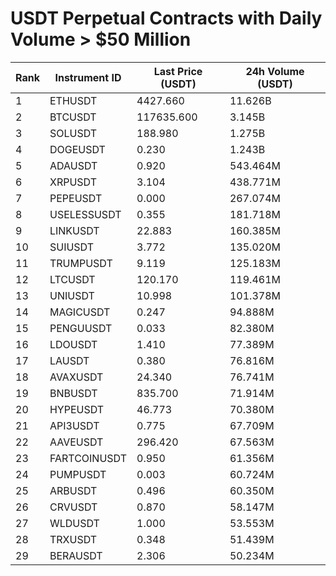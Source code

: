 # USDT Perpetual Contracts with Daily Volume > $50 Million

| Rank | Instrument ID | Last Price (USDT) | 24h Volume (USDT) |
|------|---------------|-------------------|-------------------|
| 1 | ETHUSDT | 4427.660 | 11.626B |
| 2 | BTCUSDT | 117635.600 | 3.145B |
| 3 | SOLUSDT | 188.980 | 1.275B |
| 4 | DOGEUSDT | 0.230 | 1.243B |
| 5 | ADAUSDT | 0.920 | 543.464M |
| 6 | XRPUSDT | 3.104 | 438.771M |
| 7 | PEPEUSDT | 0.000 | 267.074M |
| 8 | USELESSUSDT | 0.355 | 181.718M |
| 9 | LINKUSDT | 22.883 | 160.385M |
| 10 | SUIUSDT | 3.772 | 135.020M |
| 11 | TRUMPUSDT | 9.119 | 125.183M |
| 12 | LTCUSDT | 120.170 | 119.461M |
| 13 | UNIUSDT | 10.998 | 101.378M |
| 14 | MAGICUSDT | 0.247 | 94.888M |
| 15 | PENGUUSDT | 0.033 | 82.380M |
| 16 | LDOUSDT | 1.410 | 77.389M |
| 17 | LAUSDT | 0.380 | 76.816M |
| 18 | AVAXUSDT | 24.340 | 76.741M |
| 19 | BNBUSDT | 835.700 | 71.914M |
| 20 | HYPEUSDT | 46.773 | 70.380M |
| 21 | API3USDT | 0.775 | 67.709M |
| 22 | AAVEUSDT | 296.420 | 67.563M |
| 23 | FARTCOINUSDT | 0.950 | 61.356M |
| 24 | PUMPUSDT | 0.003 | 60.724M |
| 25 | ARBUSDT | 0.496 | 60.350M |
| 26 | CRVUSDT | 0.870 | 58.147M |
| 27 | WLDUSDT | 1.000 | 53.553M |
| 28 | TRXUSDT | 0.348 | 51.439M |
| 29 | BERAUSDT | 2.306 | 50.234M |
